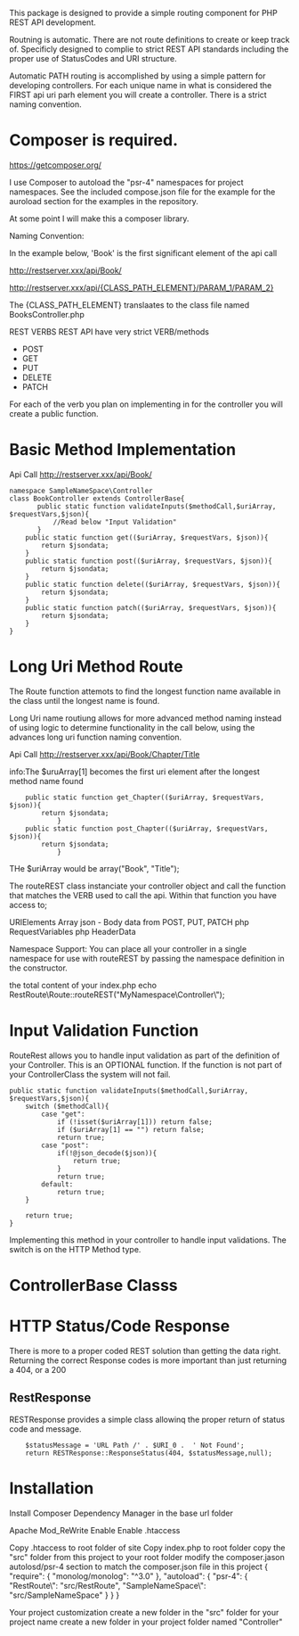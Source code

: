 This package is designed to provide a simple routing component for PHP REST API development.

Routning is automatic. There are not route definitions to create or keep track of. Specificly
designed to complie to strict REST API standards including the proper use of StatusCodes and
URI structure.

Automatic PATH routing is accomplished by using a simple pattern for developing controllers.
For each unique name in what is considered the FIRST api uri parh element you will create a
controller. There is a strict naming convention.

Composer is required.
=====
https://getcomposer.org/

I use Composer to autoload the "psr-4" namespaces for project namespaces. See the included compose.json file for the example for the auroload section for the examples in the repository.

At some point I will make this a composer library.


Naming Convention:

In the example below, 'Book' is the first significant element of the api call

http://restserver.xxx/api/Book/

http://restserver.xxx/api/{CLASS_PATH_ELEMENT}/PARAM_1/PARAM_2}

The {CLASS_PATH_ELEMENT} translaates to the class file named BooksController.php


REST VERBS
REST API have very strict VERB/methods

- POST
- GET
- PUT
- DELETE
- PATCH

For each of the verb you plan on implementing in for the controller you will create a public function.

Basic Method Implementation
=====

Api Call
http://restserver.xxx/api/Book/

	namespace SampleNameSpace\Controller
	class BookController extends ControllerBase{
	       public static function validateInputs($methodCall,$uriArray, $requestVars,$json){
	       	   //Read below "Input Validation"
	       }
		public static function get(($uriArray, $requestVars, $json)){
			return $jsondata;
		}
		public static function post(($uriArray, $requestVars, $json)){
			return $jsondata;
		}
		public static function delete(($uriArray, $requestVars, $json)){
			return $jsondata;
		}
		public static function patch(($uriArray, $requestVars, $json)){
			return $jsondata;
		}		
	}

Long Uri Method Route
=====

The Route function attemots to find the longest function name available in the class until the longest name is found.

Long Uri name routiung allows for more advanced method naming instead of using logic to determine functionality in the call below, using the advances long uri function naming convention.

Api Call
http://restserver.xxx/api/Book/Chapter/Title

info:The $uruArray[1] becomes the first uri element after the longest method name found
		
		public static function get_Chapter(($uriArray, $requestVars, $json)){
			return $jsondata;
                }
		public static function post_Chapter(($uriArray, $requestVars, $json)){
			return $jsondata;
                }
		
THe $uriArray would be array("Book", "Title");


The routeREST class instanciate your controller object and call the function that matches the VERB used to call the api.
Within that function you have access to;

URIElements Array
json - Body data from POST, PUT, PATCH
php RequestVariables
php HeaderData

Namespace Support:
You can place all your controller in a single namespace for use with routeREST by passing the namespace definition in the
constructor.

the total content of your index.php
	echo RestRoute\Route::routeREST("MyNamespace\\Controller\\");


Input Validation Function
=========================

RouteRest allows you to handle input validation as part of the definition of your Controller. This is an OPTIONAL function. If the function is not part of your ControllerClass the system will not fail.

	public static function validateInputs($methodCall,$uriArray, $requestVars,$json){
		switch ($methodCall){
			case "get":
				if (!isset($uriArray[1])) return false;
				if ($uriArray[1] == "") return false;
				return true;
			case "post":
				if(!@json_decode($json)){
					return true;
				}
				return true;
			default:
				return true;
		}
		
		return true;
	}

Implementing this method in your controller to handle input validations. The switch is on the HTTP Method type.

ControllerBase Classs
=====


HTTP Status/Code Response
=========================
There is more to a proper coded REST solution than getting the data right. Returning the correct Response codes is more important than just returning a 404, or a 200

RestResponse
------------
RESTResponse provides a simple class allowinq the proper return of status code and message.

		$statusMessage = 'URL Path /' . $URI_0 .  ' Not Found';
		return RESTResponse::ResponseStatus(404, $statusMessage,null);

Installation
=====
Install Composer Dependency Manager in the base url folder

Apache
Mod_ReWrite Enable
Enable .htaccess

Copy .htaccess to root folder of site
Copy index.php to root folder
copy the "src" folder from this project to your root folder
modify the composer.jason autolosd/psr-4 section to match the composer.json file in this project
	{
	    "require": {
		"monolog/monolog": "^3.0"
	    },
	     "autoload": {
	       "psr-4": {
			   "RestRoute\\": "src/RestRoute",
			   "SampleNameSpace\\": "src/SampleNameSpace"
			}
	   }
	}
	
Your project customization
create a new folder in the "src" folder for your project name
create a new folder in your project folder named "Controller"



			
